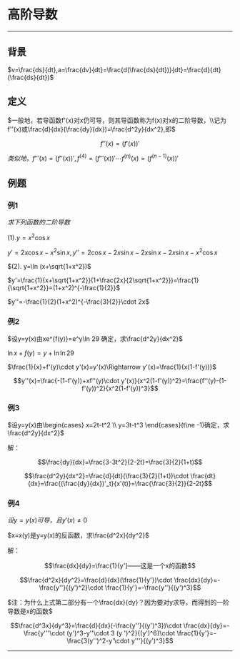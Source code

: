 # 高阶导数

---

## 背景

$v=\frac{ds}{dt},a=\frac{dv}{dt}=\frac{d(\frac{ds}{dt})}{dt}=\frac{d}{dt}(\frac{ds}{dt})$

## 定义

$一般地，若导函数f'(x)对x仍可导，则其导函数称为f(x)对x的二阶导数，\\记为f''(x)或\frac{d}{dx}(\frac{dy}{dx})=\frac{d^2y}{dx^2},即$

$$f''(x)=(f'(x))'$$

$类似地，f'''(x)=(f''(x))',f^{(4)}=(f'''(x))'\cdots f^{(n)}(x)=(f^{(n-1)}(x))'$

## 例题

### 例1

$求下列函数的二阶导数$

$(1). y=x^2\cos x$

$y'=2x\cos x- x^2 \sin x, y''=2\cos x-2x \sin x- 2x \sin x-2x\sin x- x^2 \cos x$

$(2). y=\ln (x+\sqrt{1+x^2})$

$y'=\frac{1}{x+\sqrt{1+x^2}}(1+\frac{2x}{2\sqrt{1+x^2}})=\frac{1}{\sqrt{1+x^2}}=(1+x^2)^{-\frac{1}{2}}$

$y''=-\frac{1}{2}(1+x^2)^{-\frac{3}{2}}\cdot 2x$

### 例2

$设y=y(x)由xe^{f(y)}=e^y\ln 29 确定，求\frac{d^2y}{dx^2}$

$\ln x + f(y)=y+\ln \ln 29$

$\frac{1}{x}+f'(y)\cdot y'(x)=y'(x)\Rightarrow y'(x)=\frac{1}{x(1-f'(y))}$

$$y''(x)=\frac{-(1-f'(y))+xf''(y)\cdot y'(x)}{x^2(1-f'(y))^2}=\frac{f''(y)-(1-f'(y))^2}{x^2(1-f'(y))^3}$$

### 例3

$设y=y(x)由\begin{cases}
x=2t-t^2 \\
y=3t-t^3
\end{cases}(t\ne -1)确定，求\frac{d^2y}{dx^2}$

解：

$$\frac{dy}{dx}=\frac{3-3t^2}{2-2t}=\frac{3}{2}(1+t)$$

$$\frac{d^2y}{dx^2}=\frac{d}{dt}(\frac{3}{2}(1+t))\cdot \frac{dt}{dx}=\frac{(\frac{dy}{dx})'_t}{x'(t)}=\frac{\frac{3}{2}}{2-2t}$$

### 例4

$设y=y(x)可导，且y'(x)\ne 0$

$x=x(y)是y=y(x)的反函数，求\frac{d^2x}{dy^2}$

解：

$$\frac{dx}{dy}=\frac{1}{y'}——这是一个x的函数$$

$$\frac{d^2x}{dy^2}=\frac{d}{dx}(\frac{1}{y'})\cdot \frac{dx}{dy}=-\frac{y''}{(y')^2}\cdot \frac{1}{y'}=-\frac{y''}{(y')^3}$$

$注：为什么上式第二部分有一个\frac{dx}{dy}？因为要对y求导，而得到的一阶导数是x的函数$

$$\frac{d^3x}{dy^3}=\frac{d}{dx}(-\frac{y''}{(y')^3})\cdot \frac{dx}{dy}=-\frac{y'''\cdot (y')^3-y''\cdot 3 (y ')^2}{(y')^6}\cdot \frac{1}{y'}=-\frac{3(y'')^2-y'\cdot y'''}{(y')^3}$$

---

